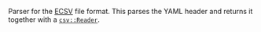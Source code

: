 
Parser for the [ECSV][1] file format. This parses the YAML header and returns it together with a [`csv::Reader`][2].

[1]: https://github.com/astropy/astropy-APEs/blob/main/APE6.rst
[2]: https://docs.rs/csv/latest/csv/struct.Reader.html
